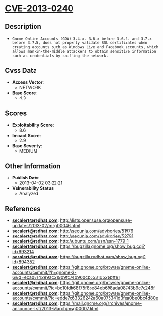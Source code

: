 
# [CVE-2013-0240](https://cve.mitre.org/cgi-bin/cvename.cgi?name=CVE-2013-0240)

## Description

- `Gnome Online Accounts (GOA) 3.4.x, 3.6.x before 3.6.3, and 3.7.x before 3.7.5, does not properly validate SSL certificates when creating accounts such as Windows Live and Facebook accounts, which allows man-in-the-middle attackers to obtain sensitive information such as credentials by sniffing the network.`

## Cvss Data

- **Access Vector**:
  - NETWORK
- **Base Score**:
  - 4.3

## Scores

- **Exploitability Score**:
  - 8.6
- **Impact Score**:
  - 2.9
- **Base Severity**:
  - MEDIUM

## Other Information

- **Publish Date**:
  - 2013-04-02 03:22:21
- **Vulnerability Status**:
  - Analyzed

## References

- **secalert@redhat.com**: http://lists.opensuse.org/opensuse-updates/2013-02/msg00046.html
- **secalert@redhat.com**: http://secunia.com/advisories/51976
- **secalert@redhat.com**: http://secunia.com/advisories/52791
- **secalert@redhat.com**: http://ubuntu.com/usn/usn-1779-1
- **secalert@redhat.com**: https://bugzilla.gnome.org/show_bug.cgi?id=693214
- **secalert@redhat.com**: https://bugzilla.redhat.com/show_bug.cgi?id=894352
- **secalert@redhat.com**: https://git.gnome.org/browse/gnome-online-accounts/commit/?h=gnome-3-6&id=ecad8142e9ac519b9fc74b96dcb5531052bbffe1
- **secalert@redhat.com**: https://git.gnome.org/browse/gnome-online-accounts/commit/?id=bc10fdb68f75f8be84eb698ada08743b9c7c248f
- **secalert@redhat.com**: https://git.gnome.org/browse/gnome-online-accounts/commit/?id=edde7c63326242a60a075341d3fea0be0bc4d80e
- **secalert@redhat.com**: https://mail.gnome.org/archives/gnome-announce-list/2013-March/msg00007.html
